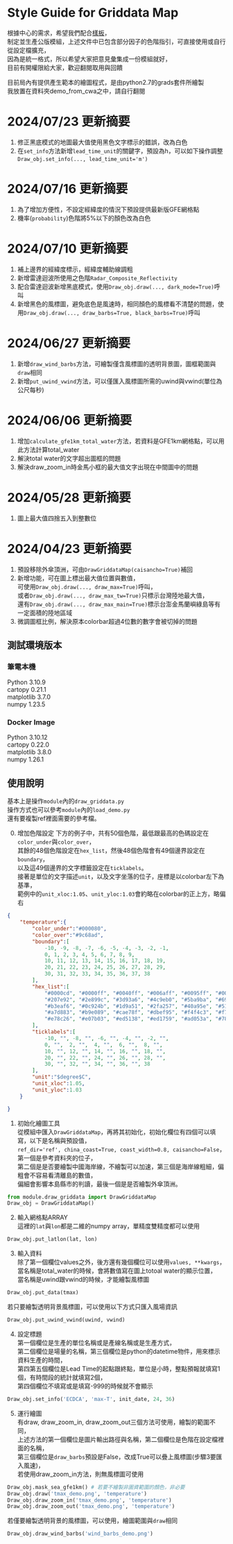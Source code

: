 # Style Guide for Griddata Map
根據中心的需求，希望我們配合[樣板](https://docs.google.com/document/d/1b1dGYjO1mGeYgrPQK3_8sWPZ6pVscdeSx42hC0UKyFY/edit)，  
制定並生產公版模組，上述文件中已包含部分因子的色階指引，可直接使用或自行從設定檔擴充，  
因為是統一格式，所以希望大家把意見彙集成一份模組就好，  
目前有開權限給大家，歡迎翻閱取用與回饋  

目前局內有提供產生範本的繪圖程式，是由python2.7的grads套件所繪製  
我放置在資料夾demo_from_cwa之中，請自行翻閱

# 2024/07/23 更新摘要
1. 修正黑底模式的地圖最大值使用黑色文字標示的錯誤，改為白色
2. 在`set_info`方法新增`lead_time_unit`的關鍵字，預設為h，可以如下操作調整`Draw_obj.set_info(..., lead_time_unit='m')`

# 2024/07/16 更新摘要
1. 為了增加方便性，不設定經緯度的情況下預設提供最新版GFE網格點
2. 機率(`probability`)色階將5%以下的顏色改為白色

# 2024/07/10 更新摘要
1. 補上邊界的經緯度標示，經緯度輔助線調粗
2. 新增雷達迴波所使用之色階`Radar_Composite_Reflectivity`
3. 配合雷達迴波新增黑底模式，使用`Draw_obj.draw(..., dark_mode=True)`呼叫
4. 新增黑色的風標圖，避免底色是風速時，相同顏色的風標看不清楚的問題，使用`Draw_obj.draw(..., draw_barbs=True, black_barbs=True)`呼叫

# 2024/06/27 更新摘要
1. 新增`draw_wind_barbs`方法，可繪製僅含風標圖的透明背景圖，圖框範圍與`draw`相同  
2. 新增`put_uwind_vwind`方法，可以僅匯入風標圖所需的uwind與vwind(單位為公尺每秒)  

# 2024/06/06 更新摘要
1. 增加`calculate_gfe1km_total_water`方法，若資料是GFE1km網格點，可以用此方法計算total_water
2. 解決total water的文字超出圖框的問題
3. 解決draw_zoom_in時金馬小框的最大值文字出現在中間圖中的問題

# 2024/05/28 更新摘要
1. 圖上最大值四捨五入到整數位

# 2024/04/23 更新摘要
1. 預設移除外傘頂洲，可由`DrawGriddataMap(caisancho=True)`補回  
2. 新增功能，可在圖上標出最大值位置與數值，  
   可使用`Draw_obj.draw(..., draw_max=True)`呼叫，  
   或者`Draw_obj.draw(..., draw_max_tw=True)`只標示台灣陸地最大值，  
   還有`Draw_obj.draw(..., draw_max_main=True)`標示台澎金馬蘭嶼綠島等有一定面積的陸地區域  
3. 微調圖框比例，解決原本colorbar超過4位數的數字會被切掉的問題  


## 測試環境版本
### 筆電本機
Python 3.10.9  
cartopy 0.21.1  
matplotlib 3.7.0  
numpy 1.23.5  
### Docker Image  
Python 3.10.12  
cartopy 0.22.0  
matplotlib 3.8.0  
numpy 1.26.1  

## 使用說明
基本上是操作`module`內的`draw_griddata.py`  
操作方式也可以參考`module`內的`load_demo.py`  
還有要複製ref裡面需要的參考檔。  
  
0. 增加色階設定
下方的例子中，共有50個色階，最低跟最高的色碼設定在`color_under`與`color_over`，  
其餘的48個色階設定在`hex_list`，然後48個色階會有49個邊界設定在`boundary`，  
以及這49個邊界的文字標籤設定在`ticklabels`。  
接著是單位的文字描述`unit`，以及文字坐落的位子，座標是以colorbar左下為基準，  
範例中的`unit_xloc:1.05`、`unit_yloc:1.03`會約略在colorbar的正上方，略偏右  
```json
{
    "temperature":{
        "color_under":"#000080",
        "color_over":"#9c68ad",
        "boundary":[
            -10, -9, -8, -7, -6, -5, -4, -3, -2, -1, 
            0, 1, 2, 3, 4, 5, 6, 7, 8, 9, 
            10, 11, 12, 13, 14, 15, 16, 17, 18, 19, 
            20, 21, 22, 23, 24, 25, 26, 27, 28, 29, 
            30, 31, 32, 33, 34, 35, 36, 37, 38
        ],
        "hex_list":[
            "#0000cd", "#0000ff", "#0040ff", "#006aff", "#0095ff", "#00bfff", "#00eaff", "#00ffea", "#80fff4", "#117388", 
            "#207e92", "#2e899c", "#3d93a6", "#4c9eb0", "#5ba9ba", "#69b4c4", "#78bfce" ,"#87cad8", "#96d4e2", "#a4dfec",
            "#b3eaf6", "#0c924b", "#1d9a51", "#2fa257", "#40a95e", "#51b164", "#62b96a", "#74c170", "#85c876", "#96d07c", 
            "#a7d883", "#b9e089", "#cae78f", "#dbef95", "#f4f4c3", "#f7e78a", "#f4d576", "#f1c362", "#eeb14e", "#ea9e3a", 
            "#e78c26", "#e07b03", "#ed5138", "#ed1759", "#ad053a", "#780101", "#c3a4cd", "#af86bd"
        ],
        "ticklabels":[
            -10, "", -8, "", -6, "", -4, "", -2, "", 
            0, "",  2, "",  4, "",  6, "",  8, "", 
            10, "", 12, "", 14, "", 16, "", 18, "", 
            20, "", 22, "", 24, "", 26, "", 28, "", 
            30, "", 32, "", 34, "", 36, "", 38
        ],
        "unit":"$degree$C",
        "unit_xloc":1.05,
        "unit_yloc":1.03
    }

}
```
1. 初始化繪圖工具  
從模組中匯入`DrawGriddataMap`，再將其初始化，初始化欄位有四個可以填寫，以下是名稱與預設值，  
`ref_dir='ref', china_coast=True, coast_width=0.8, caisancho=False`，第一個是參考資料夾的位子，  
第二個是是否要繪製中國海岸線，不繪製可以加速，第三個是海岸線粗細，偏粗會不容易看清離島的數值，  
偏細會影響本島縣市的判讀，最後一個是是否繪製外傘頂洲。  
```python
from module.draw_griddata import DrawGriddataMap
Draw_obj = DrawGriddataMap()
```
2. 輸入網格點ARRAY  
這裡的`lat`與`lon`都是二維的numpy array，單精度雙精度都可以使用  
```python
Draw_obj.put_latlon(lat, lon)
```
3. 輸入資料  
除了第一個欄位values之外，後方還有幾個欄位可以使用`values, **kwargs`，  
當名稱是total_water的時候，會將數值寫在圖上totoal water的顯示位置，  
當名稱是uwind跟vwind的時候，才能繪製風標圖
```python
Draw_obj.put_data(tmax)
```
若只要繪製透明背景風標圖，可以使用以下方式只匯入風場資訊  
```python
Draw_obj.put_uwind_vwind(uwind, vwind)
```
4. 設定標題  
第一個欄位是生產的單位名稱或是產線名稱或是生產方式，  
第二個欄位是場量的名稱，第三個欄位是python的datetime物件，用來標示資料生產的時間，  
第四第五個欄位是Lead Time的起點跟終點，單位是小時，整點預報就填寫1個，有時間段的統計就填寫2個，  
第四個欄位不填寫或是填寫-999的時候就不會顯示
```python
Draw_obj.set_info('ECDCA', 'max-T', init_date, 24, 36)
```
5. 運行繪圖  
有draw, draw_zoom_in, draw_zoom_out三個方法可使用，繪製的範圍不同，  
上述方法的第一個欄位是圖片輸出路徑與名稱，第二個欄位是色階在設定檔裡面的名稱，  
第三個欄位是`draw_barbs`預設是False，改成True可以疊上風標圖(步驟3要匯入風速)，  
若使用draw_zoom_in方法，則無風標圖可使用
```python
Draw_obj.mask_sea_gfe1km() # 若要不繪製非圖資範圍的顏色，非必要
Draw_obj.draw('tmax_demo.png', 'temperature')
Draw_obj.draw_zoom_in('tmax_demo.png', 'temperature')
Draw_obj.draw_zoom_out('tmax_demo.png', 'temperature')
```
若僅要繪製透明背景的風標圖，可以使用，繪圖範圍與`draw`相同  
```python
Draw_obj.draw_wind_barbs('wind_barbs_demo.png')
```